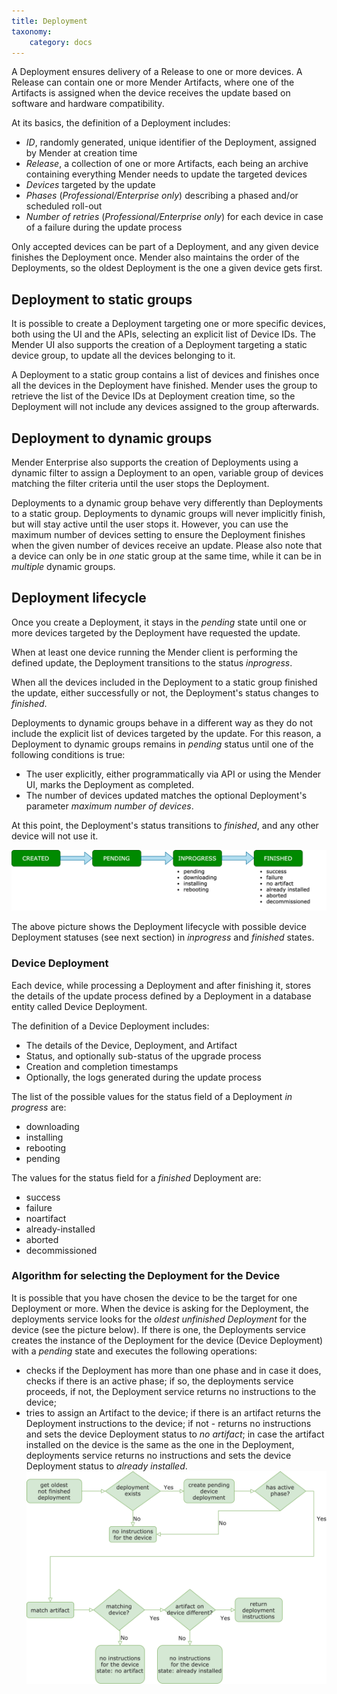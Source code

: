```yaml
---
title: Deployment
taxonomy:
    category: docs
---
```


A Deployment ensures delivery of a Release to one or more devices. A Release can contain one or more Mender Artifacts, where one of the Artifacts is assigned when the device receives the update based on software and hardware compatibility.

At its basics, the definition of a Deployment includes:

* *ID*, randomly generated, unique identifier of the Deployment, assigned by Mender at creation time
* *Release*, a collection of one or more Artifacts, each being an archive containing everything Mender needs to update the targeted devices
* *Devices* targeted by the update
* *Phases* (_Professional/Enterprise only_) describing a phased and/or scheduled roll-out
* *Number of retries* (_Professional/Enterprise only_) for each device in case of a failure during the update process

Only accepted devices can be part of a Deployment, and any given device finishes the Deployment once.
Mender also maintains the order of the Deployments, so the oldest Deployment is the one a given device gets first.


## Deployment to static groups

It is possible to create a Deployment targeting one or more specific devices, both using the UI and the APIs, selecting an explicit list of Device IDs.
The Mender UI also supports the creation of a Deployment targeting a static device group, to update all the devices belonging to it.

A Deployment to a static group contains a list of devices and finishes once all the devices in the Deployment have finished.
Mender uses the group to retrieve the list of the Device IDs at
Deployment creation time, so the Deployment will not include any devices assigned to the group afterwards.


## Deployment to dynamic groups

Mender Enterprise also supports the creation of Deployments using a dynamic filter to assign a Deployment to an open, variable group of devices matching the filter criteria until the user stops the Deployment.

Deployments to a dynamic group behave very differently than Deployments to a static
group. Deployments to dynamic groups will never implicitly finish, but will stay
active until the user stops it. However, you can use the maximum number
of devices setting to ensure the Deployment finishes when the given number of devices
receive an update. Please also note that a device can only be in *one* static
group at the same time, while it can be in *multiple* dynamic groups.


## Deployment lifecycle

Once you create a Deployment, it stays in the *pending* state until one or more
devices targeted by the Deployment have requested the update.

When at least one device running the Mender client is performing the defined update, the Deployment transitions to the status *inprogress*.

When all the devices included in the Deployment to a static group finished the update, either successfully or not, the Deployment's status changes to *finished*.

Deployments to dynamic groups behave in a different way as they do not include the explicit list of devices targeted by the update. For this reason, a Deployment to dynamic groups remains in *pending* status until one of the following conditions is true:

* The user explicitly, either programmatically via API or using the Mender UI, marks the Deployment as completed.
* The number of devices updated matches the optional Deployment's parameter *maximum number of devices*.

At this point, the Deployment's status transitions to *finished*, and any other device will not use it.

![Deployment lifecycle](deploymentLifecycle.png)

The above picture shows the Deployment lifecycle with possible device Deployment statuses (see next section)
in *inprogress* and *finished* states.


### Device Deployment

Each device, while processing a Deployment and after finishing it, stores the details of the update process defined by a Deployment in a database entity called Device Deployment.

The definition of a Device Deployment includes:

* The details of the Device, Deployment, and Artifact
* Status, and optionally sub-status of the upgrade process
* Creation and completion timestamps
* Optionally, the logs generated during the update process

The list of the possible values for the status field of a Deployment *in progress* are:

* downloading
* installing
* rebooting
* pending

The values for the status field for a *finished* Deployment are:

* success
* failure
* noartifact
* already-installed
* aborted
* decommissioned


### Algorithm for selecting the Deployment for the Device

It is possible that you have chosen the device to be the target for one Deployment or more.
When the device is asking for the Deployment, the deployments service looks for
the *oldest unfinished Deployment* for the device (see the picture below).
If there is one, the Deployments service creates the instance of the Deployment for the device (Device Deployment) with a *pending* state and executes the following operations:
* checks if the Deployment has more than one phase and in case it does, checks if there is an active phase; if so, the deployments service proceeds, if not, the Deployment service returns no instructions to the device;
* tries to assign an Artifact to the device; if there is an artifact returns the Deployment instructions to the device; if not - returns no instructions and sets the device Deployment status to *no artifact*; in case the artifact installed on the device is the same as the one in the Deployment, deployments service returns no instructions and sets the device Deployment status to *already installed*.
![Select Deployment Algorithm](selectDeploymentForDeviceAlgorithm.png)
